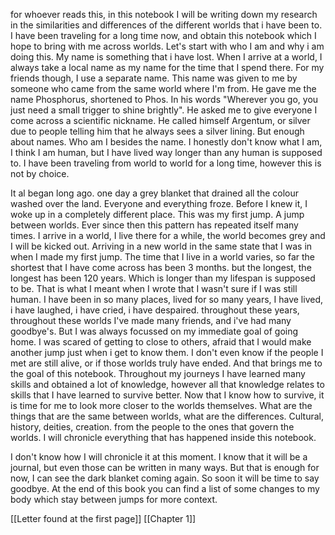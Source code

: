 for whoever reads this, in this notebook I will be writing down my research in the similarities and differences of the different worlds that i have been to. I have been traveling for a long time now, and obtain this notebook which I hope to bring with me across worlds. 
Let's start with who I am and why i am doing this. My name is something that i have lost. When I arrive at a world, I always take a local name as my name for the time that I spend there. For my friends though, I use a separate name. This name was given to me by someone who came from the same world where I'm from. He gave me the name Phosphorus, shortened to Phos. In his words "Wherever you go, you just need a small trigger to shine brightly". He asked me to give everyone I come across a scientific nickname. He called himself Argentum, or silver due to people telling him that he always sees a silver lining. But enough about names. Who am I besides the name. I honestly don't know what I am, I think I am human, but I have lived way longer than any human is supposed to. I have been traveling from world to world for a long time, however this is not by choice.

It al began long ago. one day a grey blanket that drained all the colour washed over the land. Everyone and everything froze. Before I knew it, I woke up in a completely different place. This was my first jump. A jump between worlds. Ever since then this pattern has repeated itself many times. I arrive in a world, I live there for a while, the world becomes grey and I will be kicked out. Arriving in a new world in the same state that I was in when I made my first jump. The time that I live in a world varies, so far the shortest that I have come across has been 3 months. but the longest, the longest has been 120 years. Which is longer than my lifespan is supposed to be. That is what I meant when I wrote that I wasn't sure if I was still human. I have been in so many places, lived for so many years, I have lived, i have laughed, i have cried, i have despaired. throughout these years, throughout these worlds I've made many friends, and i've had many goodbye's. But I was always focussed on my immediate goal of going home. I was scared of getting to close to others, afraid that I would make another jump just when i get to know them. I don't even know if the people I met are still alive, or if those worlds truly have ended. And that brings me to the goal of this notebook. Throughout my journeys I have learned many skills and obtained a lot of knowledge, however all that knowledge relates to skills that I have learned to survive better. Now that I know how to survive, it is time for me to look more closer to the worlds themselves. What are the things that are the same between worlds, what are the differences. Cultural, history, deities, creation. from the people to the ones that govern the worlds. I will chronicle everything that has happened inside this notebook.

I don't know how I will chronicle it at this moment. I know that it will be a journal, but even those can be written in many ways. But that is enough for now, I can see the dark blanket coming again. So soon it will be time to say goodbye. At the end of this book you can find a list of some changes to my body which stay between jumps for more context.

[[Letter found at the first page]]
[[Chapter 1]]
